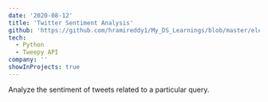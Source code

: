 ```yaml
---
date: '2020-08-12'
title: 'Twitter Sentiment Analysis'
github: 'https://github.com/hramireddy1/My_DS_Learnings/blob/master/elections_SA.py'
tech:
  - Python
  - Tweepy API
company: ''
showInProjects: true
---
```


Analyze the sentiment of tweets related to a particular query.